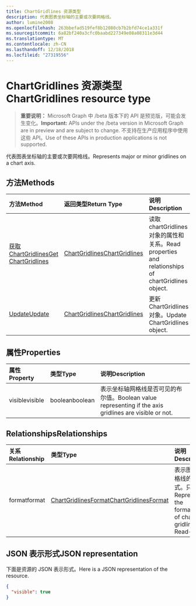 ```yaml
---
title: ChartGridlines 资源类型
description: 代表图表坐标轴的主要或次要网格线。
author: lumine2008
ms.openlocfilehash: 263bbefad519fef8b12080cb7b2bfd74ce1a331f
ms.sourcegitcommit: 6a82bf240a3cfc0baabd227349e08a08311e3d44
ms.translationtype: MT
ms.contentlocale: zh-CN
ms.lasthandoff: 12/18/2018
ms.locfileid: "27319556"
---
```

# <a name="chartgridlines-resource-type"></a><span data-ttu-id="7df35-103">ChartGridlines 资源类型</span><span class="sxs-lookup"><span data-stu-id="7df35-103">ChartGridlines resource type</span></span>

> <span data-ttu-id="7df35-104">**重要说明：** Microsoft Graph 中 /beta 版本下的 API 是预览版，可能会发生变化。</span><span class="sxs-lookup"><span data-stu-id="7df35-104">**Important:** APIs under the /beta version in Microsoft Graph are in preview and are subject to change.</span></span> <span data-ttu-id="7df35-105">不支持在生产应用程序中使用这些 API。</span><span class="sxs-lookup"><span data-stu-id="7df35-105">Use of these APIs in production applications is not supported.</span></span>

<span data-ttu-id="7df35-106">代表图表坐标轴的主要或次要网格线。</span><span class="sxs-lookup"><span data-stu-id="7df35-106">Represents major or minor gridlines on a chart axis.</span></span>


## <a name="methods"></a><span data-ttu-id="7df35-107">方法</span><span class="sxs-lookup"><span data-stu-id="7df35-107">Methods</span></span>

| <span data-ttu-id="7df35-108">方法</span><span class="sxs-lookup"><span data-stu-id="7df35-108">Method</span></span>           | <span data-ttu-id="7df35-109">返回类型</span><span class="sxs-lookup"><span data-stu-id="7df35-109">Return Type</span></span>    |<span data-ttu-id="7df35-110">说明</span><span class="sxs-lookup"><span data-stu-id="7df35-110">Description</span></span>|
|:---------------|:--------|:----------|
|[<span data-ttu-id="7df35-111">获取 ChartGridlines</span><span class="sxs-lookup"><span data-stu-id="7df35-111">Get ChartGridlines</span></span>](../api/chartgridlines-get.md) | [<span data-ttu-id="7df35-112">ChartGridlines</span><span class="sxs-lookup"><span data-stu-id="7df35-112">ChartGridlines</span></span>](chartgridlines.md) |<span data-ttu-id="7df35-113">读取 chartGridlines 对象的属性和关系。</span><span class="sxs-lookup"><span data-stu-id="7df35-113">Read properties and relationships of chartGridlines object.</span></span>|
|[<span data-ttu-id="7df35-114">Update</span><span class="sxs-lookup"><span data-stu-id="7df35-114">Update</span></span>](../api/chartgridlines-update.md) | [<span data-ttu-id="7df35-115">ChartGridlines</span><span class="sxs-lookup"><span data-stu-id="7df35-115">ChartGridlines</span></span>](chartgridlines.md)    |<span data-ttu-id="7df35-116">更新 ChartGridlines 对象。</span><span class="sxs-lookup"><span data-stu-id="7df35-116">Update ChartGridlines object.</span></span> |

## <a name="properties"></a><span data-ttu-id="7df35-117">属性</span><span class="sxs-lookup"><span data-stu-id="7df35-117">Properties</span></span>
| <span data-ttu-id="7df35-118">属性</span><span class="sxs-lookup"><span data-stu-id="7df35-118">Property</span></span>     | <span data-ttu-id="7df35-119">类型</span><span class="sxs-lookup"><span data-stu-id="7df35-119">Type</span></span>   |<span data-ttu-id="7df35-120">说明</span><span class="sxs-lookup"><span data-stu-id="7df35-120">Description</span></span>|
|:---------------|:--------|:----------|
|<span data-ttu-id="7df35-121">visible</span><span class="sxs-lookup"><span data-stu-id="7df35-121">visible</span></span>|<span data-ttu-id="7df35-122">boolean</span><span class="sxs-lookup"><span data-stu-id="7df35-122">boolean</span></span>|<span data-ttu-id="7df35-123">表示坐标轴网格线是否可见的布尔值。</span><span class="sxs-lookup"><span data-stu-id="7df35-123">Boolean value representing if the axis gridlines are visible or not.</span></span>|

## <a name="relationships"></a><span data-ttu-id="7df35-124">Relationships</span><span class="sxs-lookup"><span data-stu-id="7df35-124">Relationships</span></span>
| <span data-ttu-id="7df35-125">关系</span><span class="sxs-lookup"><span data-stu-id="7df35-125">Relationship</span></span> | <span data-ttu-id="7df35-126">类型</span><span class="sxs-lookup"><span data-stu-id="7df35-126">Type</span></span>   |<span data-ttu-id="7df35-127">说明</span><span class="sxs-lookup"><span data-stu-id="7df35-127">Description</span></span>|
|:---------------|:--------|:----------|
|<span data-ttu-id="7df35-128">format</span><span class="sxs-lookup"><span data-stu-id="7df35-128">format</span></span>|[<span data-ttu-id="7df35-129">ChartGridlinesFormat</span><span class="sxs-lookup"><span data-stu-id="7df35-129">ChartGridlinesFormat</span></span>](chartgridlinesformat.md)|<span data-ttu-id="7df35-p102">表示图表网格线的格式。只读。</span><span class="sxs-lookup"><span data-stu-id="7df35-p102">Represents the formatting of chart gridlines. Read-only.</span></span>|

## <a name="json-representation"></a><span data-ttu-id="7df35-132">JSON 表示形式</span><span class="sxs-lookup"><span data-stu-id="7df35-132">JSON representation</span></span>

<span data-ttu-id="7df35-133">下面是资源的 JSON 表示形式。</span><span class="sxs-lookup"><span data-stu-id="7df35-133">Here is a JSON representation of the resource.</span></span>

<!-- {
  "blockType": "resource",
  "optionalProperties": [

  ],
  "@odata.type": "microsoft.graph.chartGridLines"
}-->

```json
{
  "visible": true
}

```

<!-- uuid: 8fcb5dbc-d5aa-4681-8e31-b001d5168d79
2015-10-25 14:57:30 UTC -->
<!-- {
  "type": "#page.annotation",
  "description": "ChartGridlines resource",
  "keywords": "",
  "section": "documentation",
  "tocPath": ""
}-->